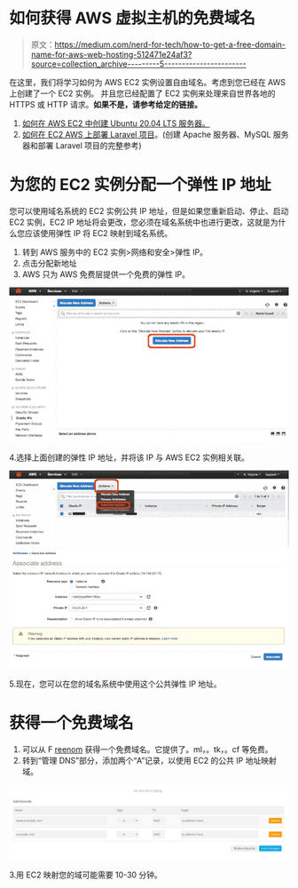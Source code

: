 # 如何获得 AWS 虚拟主机的免费域名

> 原文：<https://medium.com/nerd-for-tech/how-to-get-a-free-domain-name-for-aws-web-hosting-512471e24af3?source=collection_archive---------5----------------------->

在这里，我们将学习如何为 AWS EC2 实例设置自由域名。考虑到您已经在 AWS 上创建了一个 EC2 实例。
并且您已经配置了 EC2 实例来处理来自世界各地的 HTTPS 或 HTTP 请求。**如果不是，请参考给定的链接。**

1.  [如何在 AWS EC2 中创建 Ubuntu 20.04 LTS 服务器。](/@rahul26021999/how-to-create-a-ubuntu-20-04-server-on-aws-ec2-elastic-cloud-computing-5b423b5bf635)
2.  [如何在 EC2 AWS 上部署 Laravel 项目](/@rahul26021999/how-to-deploy-laravel-project-on-ec2-aws-6d004a57bb1f)。(创建 Apache 服务器、MySQL 服务器和部署 Laravel 项目的完整参考)

# 为您的 EC2 实例分配一个弹性 IP 地址

您可以使用域名系统的 EC2 实例公共 IP 地址，但是如果您重新启动、停止、启动 EC2 实例，EC2 IP 地址将会更改，您必须在域名系统中也进行更改，这就是为什么您应该使用弹性 IP 将 EC2 映射到域名系统。

1.  转到 AWS 服务中的 EC2 实例>网络和安全>弹性 IP。
2.  点击分配新地址
3.  AWS 只为 AWS 免费层提供一个免费的弹性 IP。

![](img/4b1f206bcacb8d7a7b74fa0272c419af.png)

4.选择上面创建的弹性 IP 地址，并将该 IP 与 AWS EC2 实例相关联。

![](img/743f4638a41973797fcc28505acdb813.png)![](img/12b3ec30a2bb7380b7dea41eefb99f82.png)

5.现在，您可以在您的域名系统中使用这个公共弹性 IP 地址。

# 获得一个免费域名

1.  可以从 F [reenom](https://www.freenom.com/en/index.html?lang=en) 获得一个免费域名。它提供了。ml，。tk，。cf 等免费。
2.  转到“管理 DNS”部分，添加两个“A”记录，以使用 EC2 的公共 IP 地址映射域。

![](img/518524e489599ae017b566b8cf6ea38e.png)

3.用 EC2 映射您的域可能需要 10-30 分钟。